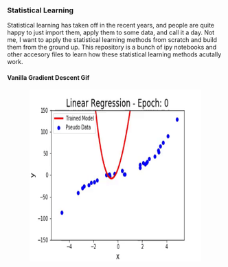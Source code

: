 ### Statistical Learning

Statistical learning has taken off in the recent years, and people are quite happy to just import them, apply them to some data, and call it a day. Not me, I want to apply the statistical learning methods from scratch and build them from the ground up. This repository is a bunch of ipy notebooks and other accesory files to learn how these statistical learning methods acutally work.

#### Vanilla Gradient Descent Gif

<div style="text-align:center"><img src="https://github.com/TheNudibranch/Optimize_stat_learning/blob/linear_regression/Linear_Regression.gif" width="400" height="400" />
